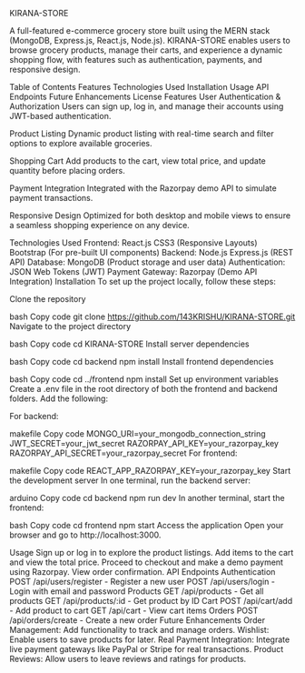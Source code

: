 KIRANA-STORE

A full-featured e-commerce grocery store built using the MERN stack (MongoDB, Express.js, React.js, Node.js). KIRANA-STORE enables users to browse grocery products, manage their carts, and experience a dynamic shopping flow, with features such as authentication, payments, and responsive design.

Table of Contents
Features
Technologies Used
Installation
Usage
API Endpoints
Future Enhancements
License
Features
User Authentication & Authorization
Users can sign up, log in, and manage their accounts using JWT-based authentication.

Product Listing
Dynamic product listing with real-time search and filter options to explore available groceries.

Shopping Cart
Add products to the cart, view total price, and update quantity before placing orders.

Payment Integration
Integrated with the Razorpay demo API to simulate payment transactions.

Responsive Design
Optimized for both desktop and mobile views to ensure a seamless shopping experience on any device.

Technologies Used
Frontend:
React.js
CSS3 (Responsive Layouts)
Bootstrap (For pre-built UI components)
Backend:
Node.js
Express.js (REST API)
Database:
MongoDB (Product storage and user data)
Authentication:
JSON Web Tokens (JWT)
Payment Gateway:
Razorpay (Demo API Integration)
Installation
To set up the project locally, follow these steps:

Clone the repository

bash
Copy code
git clone https://github.com/143KRISHU/KIRANA-STORE.git
Navigate to the project directory

bash
Copy code
cd KIRANA-STORE
Install server dependencies

bash
Copy code
cd backend
npm install
Install frontend dependencies

bash
Copy code
cd ../frontend
npm install
Set up environment variables
Create a .env file in the root directory of both the frontend and backend folders. Add the following:

For backend:

makefile
Copy code
MONGO_URI=your_mongodb_connection_string
JWT_SECRET=your_jwt_secret
RAZORPAY_API_KEY=your_razorpay_key
RAZORPAY_API_SECRET=your_razorpay_secret
For frontend:

makefile
Copy code
REACT_APP_RAZORPAY_KEY=your_razorpay_key
Start the development server
In one terminal, run the backend server:

arduino
Copy code
cd backend
npm run dev
In another terminal, start the frontend:

bash
Copy code
cd frontend
npm start
Access the application
Open your browser and go to http://localhost:3000.

Usage
Sign up or log in to explore the product listings.
Add items to the cart and view the total price.
Proceed to checkout and make a demo payment using Razorpay.
View order confirmation.
API Endpoints
Authentication
POST /api/users/register - Register a new user
POST /api/users/login - Login with email and password
Products
GET /api/products - Get all products
GET /api/products/:id - Get product by ID
Cart
POST /api/cart/add - Add product to cart
GET /api/cart - View cart items
Orders
POST /api/orders/create - Create a new order
Future Enhancements
Order Management: Add functionality to track and manage orders.
Wishlist: Enable users to save products for later.
Real Payment Integration: Integrate live payment gateways like PayPal or Stripe for real transactions.
Product Reviews: Allow users to leave reviews and ratings for products.

